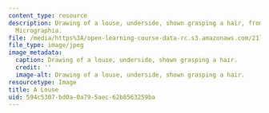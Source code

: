```yaml
---
content_type: resource
description: Drawing of a louse, underside, shown grasping a hair, from Robert Hooke's
  Micrographia.
file: /media/https%3A/open-learning-course-data-rc.s3.amazonaws.com/21l-016-learning-from-the-past-drama-science-performance-spring-2009/594c5307bd0a0a795aec62b8563259ba_06.jpg
file_type: image/jpeg
image_metadata:
  caption: Drawing of a louse, underside, shown grasping a hair.
  credit: ''
  image-alt: Drawing of a louse, underside, shown grasping a hair.
resourcetype: Image
title: A Louse
uid: 594c5307-bd0a-0a79-5aec-62b8563259ba
---
```

